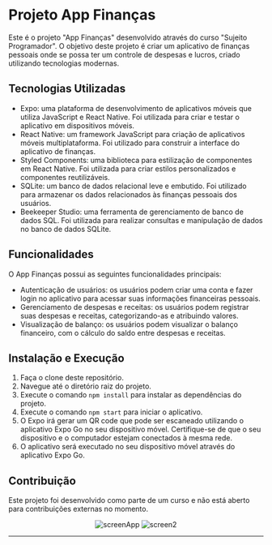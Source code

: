 # Projeto App Finanças

</p>Este é o projeto "App Finanças" desenvolvido através do curso "Sujeito Programador". O objetivo deste projeto é criar um aplicativo de finanças pessoais onde se possa ter um controle de despesas e lucros, criado utilizando tecnologias modernas.</p>

## Tecnologias Utilizadas

* Expo: uma plataforma de desenvolvimento de aplicativos móveis que utiliza JavaScript e React Native. Foi utilizada para criar e testar o aplicativo em dispositivos móveis.
* React Native: um framework JavaScript para criação de aplicativos móveis multiplataforma. Foi utilizado para construir a interface do aplicativo de finanças.
* Styled Components: uma biblioteca para estilização de componentes em React Native. Foi utilizada para criar estilos personalizados e componentes reutilizáveis.
* SQLite: um banco de dados relacional leve e embutido. Foi utilizado para armazenar os dados relacionados às finanças pessoais dos usuários.
* Beekeeper Studio: uma ferramenta de gerenciamento de banco de dados SQL. Foi utilizada para realizar consultas e manipulação de dados no banco de dados SQLite.

## Funcionalidades

<p>O App Finanças possui as seguintes funcionalidades principais:</p>

* Autenticação de usuários: os usuários podem criar uma conta e fazer login no aplicativo para acessar suas informações financeiras pessoais.
* Gerenciamento de despesas e receitas: os usuários podem registrar suas despesas e receitas, categorizando-as e atribuindo valores.
* Visualização de balanço: os usuários podem visualizar o balanço financeiro, com o cálculo do saldo entre despesas e receitas.

## Instalação e Execução

1. Faça o clone deste repositório.
2. Navegue até o diretório raiz do projeto.
3. Execute o comando `npm install` para instalar as dependências do projeto.
4. Execute o comando `npm start` para iniciar o aplicativo.
5. O Expo irá gerar um QR code que pode ser escaneado utilizando o aplicativo Expo Go no seu dispositivo móvel. Certifique-se de que o seu dispositivo e o computador estejam conectados à mesma rede.
6. O aplicativo será executado no seu dispositivo móvel através do aplicativo Expo Go.

## Contribuição

<p>Este projeto foi desenvolvido como parte de um curso e não está aberto para contribuições externas no momento.</p>

<div align="center">
   
   ![screenApp](https://github.com/diogoramosr/app-financas/assets/100318805/28883d1a-e339-4cf8-a385-141c9a6e3c6f)
   ![screen2](https://github.com/diogoramosr/app-financas/assets/100318805/d09676d0-a494-4975-909f-d54fda759728)
</div>

---
